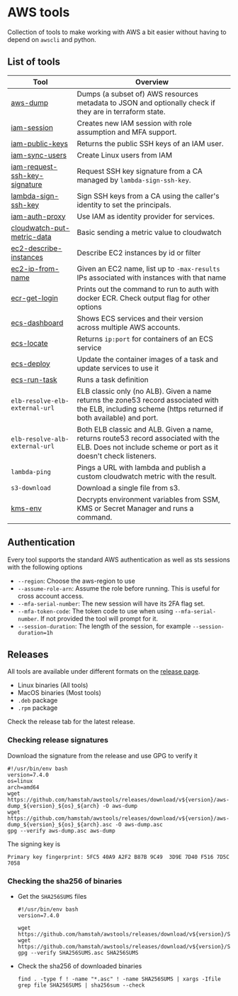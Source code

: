 # AWS tools

Collection of tools to make working with AWS a bit easier without having to depend on `awscli` and python.

## List of tools

| Tool                                                           | Overview                                                                                                        |
|----------------------------------------------------------------|-----------------------------------------------------------------------------------------------------------------|
| [aws-dump](aws/dump)                                           | Dumps (a subset of) AWS resources metadata to JSON and optionally check if they are in terraform state.         |
| [iam-session](iam/session/)                                    | Creates new IAM session with role assumption and MFA support.                                                   |
| [iam-public-keys](iam/public-ssh-keys)                         | Returns the public SSH keys of an IAM user.                                                                     |
| [iam-sync-users](iam/sync-users)                               | Create Linux users from IAM                                                                                     |
| [iam-request-ssh-key-signature](iam/request-ssh-key-signature) | Request SSH key signature from a CA managed by `lambda-sign-ssh-key`.                                           |
| [lambda-sign-ssh-key](lambda/sign-ssh-key)                     | Sign SSH keys from a CA using the caller's identity to set the principals.                                      |
| [iam-auth-proxy](iam/auth-proxy)                               | Use IAM as identity provider for services.                                                                      |
| [cloudwatch-put-metric-data](cloudwatch/put-metric-data)       | Basic sending a metric value to cloudwatch                                                                      |
| [ec2-describe-instances](ec2/describe-instances)               | Describe EC2 instances by id or filter                                                                          |
| [ec2-ip-from-name](ec2/ip-from-name)                           | Given an EC2 name, list up to `-max-results` IPs associated with instances with that name                       |
| [ecr-get-login](ecr/get-login)                                 | Prints out the command to run to auth with docker ECR. Check output flag for other options                      |
| [ecs-dashboard](ecs/dashboard)                                 | Shows ECS services and their version across multiple AWS accounts.                                              |
| [ecs-locate](ecs/locate)                                       | Returns `ip:port` for containers of an ECS service                                                              |
| [ecs-deploy](ecs/dashboard)                                    | Update the container images of a task and update services to use it                                             |
| [ecs-run-task](ecs/run-task)                                   | Runs a task definition                                                                                          |
| `elb-resolve-elb-external-url`                                 | ELB classic only (no ALB). Given a name returns the zone53 record associated with the ELB, including scheme (https returned if both available) and port.|
| `elb-resolve-alb-external-url`                                 | Both ELB classic and ALB. Given a name, returns route53 record associated with the ELB. Does not include scheme or port as it doesn't check listeners. |
| `lambda-ping`                                                  | Pings a URL with lambda and publish a custom cloudwatch metric with the result.                                 |
| `s3-download`                                                  | Download a single file from s3.                                                                                 |
| [kms-env](kms/env/)                                            | Decrypts environment variables from SSM, KMS or Secret Manager and runs a command.                              |

## Authentication

Every tool supports the standard AWS authentication as well as sts sessions with the following options

* `--region`: Choose the aws-region to use
* `--assume-role-arn`: Assume the role before running. This is useful for cross account access.
* `--mfa-serial-number`: The new session will have its 2FA flag set.
* `--mfa-token-code`: The token code to use when using `--mfa-serial-number`. If not provided the tool will prompt for it.
* `--session-duration`: The length of the session, for example `--session-duration=1h`

## Releases

All tools are available under different formats on the [release page](https://github.com/hamstah/awstools/releases).
- Linux binaries (All tools)
- MacOS binaries (Most tools)
- `.deb` package
- `.rpm` package

Check the release tab for the latest release.

### Checking release signatures

Download the signature from the release and use GPG to verify it

```
#!/usr/bin/env bash
version=7.4.0
os=linux
arch=amd64
wget https://github.com/hamstah/awstools/releases/download/v${version}/aws-dump_${version}_${os}_${arch} -O aws-dump
wget https://github.com/hamstah/awstools/releases/download/v${version}/aws-dump_${version}_${os}_${arch}.asc -O aws-dump.asc
gpg --verify aws-dump.asc aws-dump
```

The signing key is

```
Primary key fingerprint: 5FC5 40A9 A2F2 B87B 9C49  3D9E 7D40 F516 7D5C 7058
```

### Checking the sha256 of binaries

* Get the `SHA256SUMS` files
  ```
  #!/usr/bin/env bash
  version=7.4.0

  wget https://github.com/hamstah/awstools/releases/download/v${version}/SHA256SUMS
  wget https://github.com/hamstah/awstools/releases/download/v${version}/SHA256SUMS.asc
  gpg --verify SHA256SUMS.asc SHA256SUMS
  ```
* Check the sha256 of downloaded binaries
  ```
  find . -type f ! -name "*.asc" ! -name SHA256SUMS | xargs -Ifile grep file SHA256SUMS | sha256sum --check
  ```
